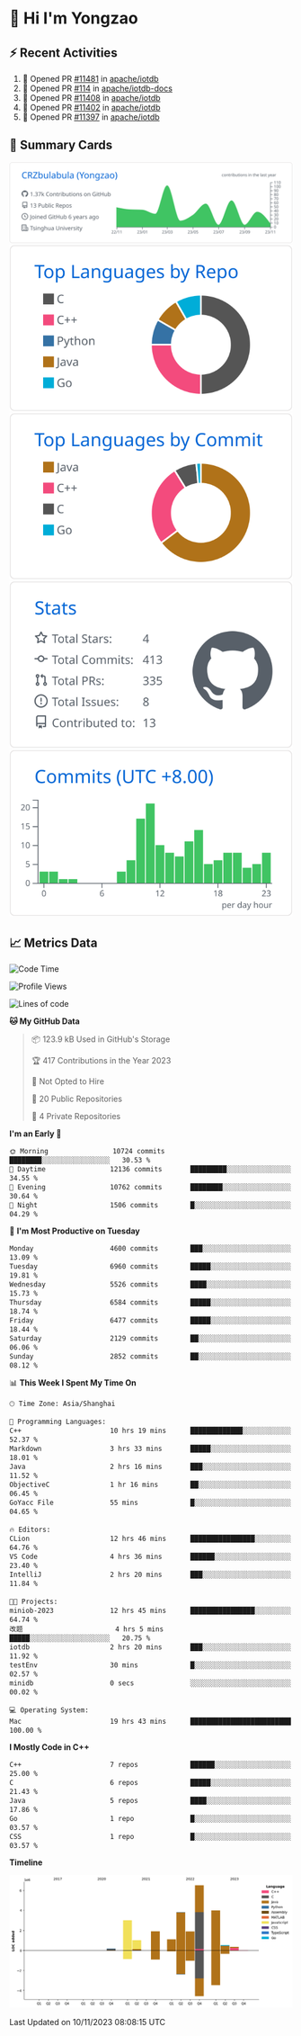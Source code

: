 # 👋 Hi I'm Yongzao

## ⚡ Recent Activities
<!--START_SECTION:activity-->
1. 💪 Opened PR [#11481](https://github.com/apache/iotdb/pull/11481) in [apache/iotdb](https://github.com/apache/iotdb)
2. 💪 Opened PR [#114](https://github.com/apache/iotdb-docs/pull/114) in [apache/iotdb-docs](https://github.com/apache/iotdb-docs)
3. 💪 Opened PR [#11408](https://github.com/apache/iotdb/pull/11408) in [apache/iotdb](https://github.com/apache/iotdb)
4. 💪 Opened PR [#11402](https://github.com/apache/iotdb/pull/11402) in [apache/iotdb](https://github.com/apache/iotdb)
5. 💪 Opened PR [#11397](https://github.com/apache/iotdb/pull/11397) in [apache/iotdb](https://github.com/apache/iotdb)
<!--END_SECTION:activity-->

## 🎑 Summary Cards

[![](https://raw.githubusercontent.com/CRZbulabula/CRZbulabula/main/profile-summary-card-output/github/0-profile-details.svg)](https://github.com/vn7n24fzkq/github-profile-summary-cards)
[![](https://raw.githubusercontent.com/CRZbulabula/CRZbulabula/main/profile-summary-card-output/github/1-repos-per-language.svg)](https://github.com/vn7n24fzkq/github-profile-summary-cards) [![](https://raw.githubusercontent.com/CRZbulabula/CRZbulabula/main/profile-summary-card-output/github/2-most-commit-language.svg)](https://github.com/vn7n24fzkq/github-profile-summary-cards)
[![](https://raw.githubusercontent.com/CRZbulabula/CRZbulabula/main/profile-summary-card-output/github/3-stats.svg)](https://github.com/vn7n24fzkq/github-profile-summary-cards) [![](https://raw.githubusercontent.com/CRZbulabula/CRZbulabula/main/profile-summary-card-output/github/4-productive-time.svg)](https://github.com/vn7n24fzkq/github-profile-summary-cards)

## 📈 Metrics Data

<!--START_SECTION:waka-->
![Code Time](http://img.shields.io/badge/Code%20Time-447%20hrs%2035%20mins-blue)

![Profile Views](http://img.shields.io/badge/Profile%20Views-0-blue)

![Lines of code](https://img.shields.io/badge/From%20Hello%20World%20I%27ve%20Written-24.3%20million%20lines%20of%20code-blue)

**🐱 My GitHub Data** 

> 📦 123.9 kB Used in GitHub's Storage 
 > 
> 🏆 417 Contributions in the Year 2023
 > 
> 🚫 Not Opted to Hire
 > 
> 📜 20 Public Repositories 
 > 
> 🔑 4 Private Repositories 
 > 
**I'm an Early 🐤** 

```text
🌞 Morning                10724 commits       ████████░░░░░░░░░░░░░░░░░   30.53 % 
🌆 Daytime                12136 commits       █████████░░░░░░░░░░░░░░░░   34.55 % 
🌃 Evening                10762 commits       ████████░░░░░░░░░░░░░░░░░   30.64 % 
🌙 Night                  1506 commits        █░░░░░░░░░░░░░░░░░░░░░░░░   04.29 % 
```
📅 **I'm Most Productive on Tuesday** 

```text
Monday                   4600 commits        ███░░░░░░░░░░░░░░░░░░░░░░   13.09 % 
Tuesday                  6960 commits        █████░░░░░░░░░░░░░░░░░░░░   19.81 % 
Wednesday                5526 commits        ████░░░░░░░░░░░░░░░░░░░░░   15.73 % 
Thursday                 6584 commits        █████░░░░░░░░░░░░░░░░░░░░   18.74 % 
Friday                   6477 commits        █████░░░░░░░░░░░░░░░░░░░░   18.44 % 
Saturday                 2129 commits        ██░░░░░░░░░░░░░░░░░░░░░░░   06.06 % 
Sunday                   2852 commits        ██░░░░░░░░░░░░░░░░░░░░░░░   08.12 % 
```


📊 **This Week I Spent My Time On** 

```text
🕑︎ Time Zone: Asia/Shanghai

💬 Programming Languages: 
C++                      10 hrs 19 mins      █████████████░░░░░░░░░░░░   52.37 % 
Markdown                 3 hrs 33 mins       █████░░░░░░░░░░░░░░░░░░░░   18.01 % 
Java                     2 hrs 16 mins       ███░░░░░░░░░░░░░░░░░░░░░░   11.52 % 
ObjectiveC               1 hr 16 mins        ██░░░░░░░░░░░░░░░░░░░░░░░   06.45 % 
GoYacc File              55 mins             █░░░░░░░░░░░░░░░░░░░░░░░░   04.65 % 

🔥 Editors: 
CLion                    12 hrs 46 mins      ████████████████░░░░░░░░░   64.76 % 
VS Code                  4 hrs 36 mins       ██████░░░░░░░░░░░░░░░░░░░   23.40 % 
IntelliJ                 2 hrs 20 mins       ███░░░░░░░░░░░░░░░░░░░░░░   11.84 % 

🐱‍💻 Projects: 
miniob-2023              12 hrs 45 mins      ████████████████░░░░░░░░░   64.74 % 
改题                       4 hrs 5 mins        █████░░░░░░░░░░░░░░░░░░░░   20.75 % 
iotdb                    2 hrs 20 mins       ███░░░░░░░░░░░░░░░░░░░░░░   11.92 % 
testEnv                  30 mins             █░░░░░░░░░░░░░░░░░░░░░░░░   02.57 % 
minidb                   0 secs              ░░░░░░░░░░░░░░░░░░░░░░░░░   00.02 % 

💻 Operating System: 
Mac                      19 hrs 43 mins      █████████████████████████   100.00 % 
```

**I Mostly Code in C++** 

```text
C++                      7 repos             ██████░░░░░░░░░░░░░░░░░░░   25.00 % 
C                        6 repos             █████░░░░░░░░░░░░░░░░░░░░   21.43 % 
Java                     5 repos             ████░░░░░░░░░░░░░░░░░░░░░   17.86 % 
Go                       1 repo              █░░░░░░░░░░░░░░░░░░░░░░░░   03.57 % 
CSS                      1 repo              █░░░░░░░░░░░░░░░░░░░░░░░░   03.57 % 
```



**Timeline**

![Lines of Code chart](https://raw.githubusercontent.com/CRZbulabula/CRZbulabula/main/assets/bar_graph.png)


 Last Updated on 10/11/2023 08:08:15 UTC
<!--END_SECTION:waka-->

